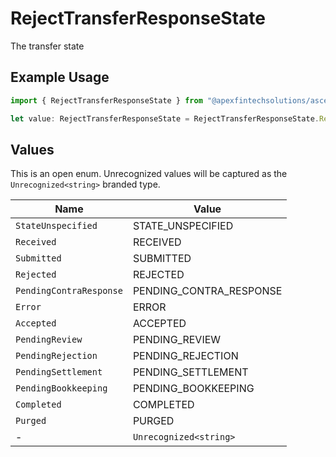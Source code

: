 # RejectTransferResponseState

The transfer state

## Example Usage

```typescript
import { RejectTransferResponseState } from "@apexfintechsolutions/ascend-sdk/models/components";

let value: RejectTransferResponseState = RejectTransferResponseState.Received;
```

## Values

This is an open enum. Unrecognized values will be captured as the `Unrecognized<string>` branded type.

| Name                    | Value                   |
| ----------------------- | ----------------------- |
| `StateUnspecified`      | STATE_UNSPECIFIED       |
| `Received`              | RECEIVED                |
| `Submitted`             | SUBMITTED               |
| `Rejected`              | REJECTED                |
| `PendingContraResponse` | PENDING_CONTRA_RESPONSE |
| `Error`                 | ERROR                   |
| `Accepted`              | ACCEPTED                |
| `PendingReview`         | PENDING_REVIEW          |
| `PendingRejection`      | PENDING_REJECTION       |
| `PendingSettlement`     | PENDING_SETTLEMENT      |
| `PendingBookkeeping`    | PENDING_BOOKKEEPING     |
| `Completed`             | COMPLETED               |
| `Purged`                | PURGED                  |
| -                       | `Unrecognized<string>`  |